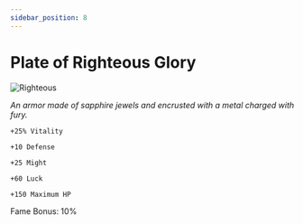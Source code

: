 ```yaml
---
sidebar_position: 8
---
```


# Plate of Righteous Glory

![Righteous](https://vwiki.valorserver.com/api/item/picture/plate%20of%20righteous%20glory)

<i>An armor made of sapphire jewels and encrusted with a metal charged with fury.</i>

    +25% Vitality
    
    +10 Defense
    
    +25 Might
    
    +60 Luck
    
    +150 Maximum HP
    
Fame Bonus: 10%
